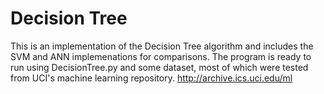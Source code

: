 # Decision Tree

This is an implementation of the Decision Tree algorithm and includes the SVM and ANN implemenations for comparisons. The program is ready to run using DecisionTree.py and some dataset, most of which were tested from UCI's machine learning repository. http://archive.ics.uci.edu/ml
